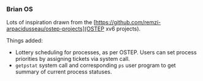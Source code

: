 ### Brian OS

Lots of inspiration drawn from the [https://github.com/remzi-arpacidusseau/ostep-projects](OSTEP xv6 projects).

Things added:

* Lottery scheduling for processes, as per OSTEP. Users can set process priorities by assigning tickets via system call.
* `getpstat` system call and corresponding `ps` user program to get summary of current process statuses.
